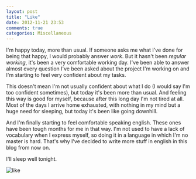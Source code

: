 ```yaml
---
layout: post
title: "Like"
date: 2012-11-21 23:53
comments: true
categories: Miscellaneous
---
```


I'm happy today, more than usual. If someone asks me what I've done for being that happy, I would probably answer _work_. But it hasn't been _regular working_, it's been a very comfortable working day. I've been able to answer almost every question I've been asked about the project I'm working on and I'm starting to feel very confident about my tasks.

This doesn't mean I'm not usually confident about what I do (I would say I'm too confident sometimes), but today it's been more than usual. And feeling this way is good for myself, because after this long day I'm not tired at all. Most of the days I arrive home exhausted, with nothing in my mind but a huge need for sleeping, but today it's been like going downhill.

And I'm finally starting to feel comfortable speaking english. These ones have been tough months for me in that way. I'm not used to have a lack of vocabulary when I express myself, so doing it in a language in which I'm no master is hard. That's why I've decided to write more stuff in english in this blog from now on.

I'll sleep well tonight.

![like](http://distilleryimage6.s3.amazonaws.com/87897bd833c911e2b95b22000a1fab39_7.jpg "like")